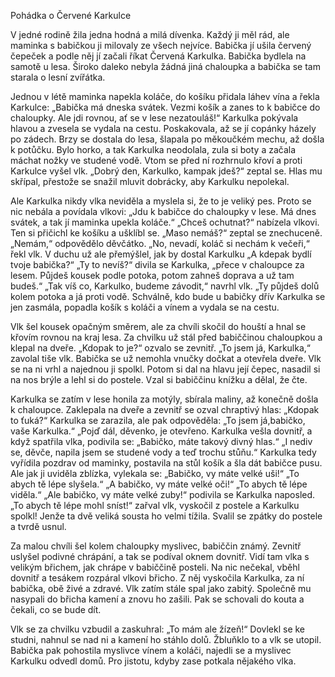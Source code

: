 Pohádka o Červené Karkulce

V jedné rodině žila jedna hodná a milá dívenka. Každý ji měl rád, ale maminka s babičkou ji milovaly ze všech nejvíce. Babička jí ušila červený čepeček a podle něj jí začali říkat Červená Karkulka. Babička bydlela na samotě u lesa. Široko daleko nebyla žádná jiná chaloupka a babička se tam starala o lesní zvířátka.

Jednou v létě maminka napekla koláče, do košíku přidala láhev vína a řekla Karkulce: „Babička má dneska svátek. Vezmi košík a zanes to k babičce do chaloupky. Ale jdi rovnou, ať se v lese nezatouláš!“ Karkulka pokývala hlavou a zvesela se vydala na cestu.
Poskakovala, až se jí copánky házely po zádech. Brzy se dostala do lesa, šlapala po měkoučkém mechu, až došla k potůčku. Bylo horko, a tak Karkulka neodolala, zula si boty a začala máchat nožky ve studené vodě. Vtom se před ní rozhrnulo křoví a proti Karkulce vyšel vlk. „Dobrý den, Karkulko, kampak jdeš?“ zeptal se. Hlas mu skřípal, přestože se snažil mluvit dobrácky, aby Karkulku nepolekal.

Ale Karkulka nikdy vlka neviděla a myslela si, že to je veliký pes. Proto se nic nebála a povídala vlkovi: „Jdu k babičce do chaloupky v lese. Má dnes svátek, a tak jí maminka upekla koláče.“ „Chceš ochutnat?“ nabízela vlkovi. Ten si přičichl ke košíku a ušklíbl se. „Maso nemáš?“ zeptal se znechuceně. „Nemám,“ odpovědělo děvčátko. „No, nevadí, koláč si nechám k večeři,“ řekl vlk. V duchu už ale přemýšlel, jak by dostal Karkulku „A kdepak bydlí tvoje babička?“ „Ty to nevíš?“ divila se Karkulka, „přece v chaloupce za lesem. Půjdeš kousek podle potoka, potom zahneš doprava a už tam budeš.“ „Tak víš co, Karkulko, budeme závodit,“ navrhl vlk. „Ty půjdeš dolů kolem potoka a já proti vodě. Schválně, kdo bude u babičky dřív Karkulka se jen zasmála, popadla košík s koláči a vínem a vydala se na cestu.

Vlk šel kousek opačným směrem, ale za chvíli skočil do houští a hnal se křovím rovnou na kraj lesa. Za chvilku už stál před babiččinou chaloupkou a klepal na dveře. „Kdopak to je?“ ozvalo se zevnitř. „To jsem já, Karkulka,“ zavolal tiše vlk. Babička se už nemohla vnučky dočkat a otevřela dveře. Vlk se na ni vrhl a najednou ji spolkl. Potom si dal na hlavu její čepec, nasadil si na nos brýle a lehl si do postele. Vzal si babiččinu knížku a dělal, že čte.

Karkulka se zatím v lese honila za motýly, sbírala maliny, až konečně došla k chaloupce. Zaklepala na dveře a zevnitř se ozval chraptivý hlas: „Kdopak to ťuká?“ Karkulka se zarazila, ale pak odpověděla: „To jsem já,babičko, vaše Karkulka.“ „Pojď dál, děvenko, je otevřeno. Karkulka vešla dovnitř, a když spatřila vlka, podivila se: „Babičko, máte takový divný hlas.“ „I nediv se, děvče, napila jsem se studené vody a teď trochu stůňu.“ Karkulka tedy vyřídila pozdrav od maminky, postavila na stůl košík a šla dát babičce pusu. Ale jak ji uviděla zblízka, vylekala se: „Babičko, vy máte velké uši!“ „To abych tě lépe slyšela.“ „A babičko, vy máte velké oči!“ „To abych tě lépe viděla.“ „Ale babičko, vy máte velké zuby!“ podivila se Karkulka naposled. „To abych tě lépe mohl sníst!“ zařval vlk, vyskočil z postele a Karkulku spolkl! Jenže ta dvě veliká sousta ho velmi tížila. Svalil se zpátky do postele a tvrdě usnul.

Za malou chvíli šel kolem chaloupky myslivec, babiččin známý. Zevnitř uslyšel podivné chrápání, a tak se podíval oknem dovnitř. Vidí tam vlka s velikým břichem, jak chrápe v babiččině posteli. Na nic nečekal, vběhl dovnitř a tesákem rozpáral vlkovi břicho. Z něj vyskočila Karkulka, za ní babička, obě živé a zdravé. Vlk zatím stále spal jako zabitý. Společně mu nasypali do břicha kamení a znovu ho zašili. Pak se schovali do kouta a čekali, co se bude dít.

Vlk se za chvilku vzbudil a zaskuhral: „To mám ale žízeň!“ Dovlekl se ke studni, nahnul se nad ni a kamení ho stáhlo dolů. Žbluňklo to a vlk se utopil. Babička pak pohostila myslivce vínem a koláči, najedli se a myslivec Karkulku odvedl domů. Pro jistotu, kdyby zase potkala nějakého vlka.